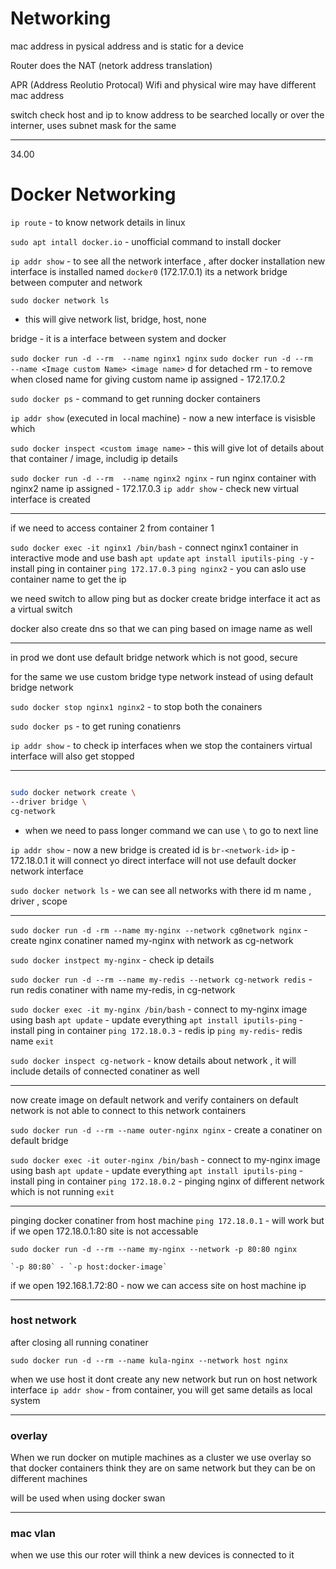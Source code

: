 # Networking

mac address in pysical address and is static for a device


Router does the NAT (netork address translation)
 
APR (Address Reolutio Protocal)
Wifi and physical wire may have different mac address

switch check host and ip to know address to be searched locally or over the interner, uses subnet mask for the same


----
34.00
# Docker Networking

`ip route` - to know network details in linux

`sudo apt intall docker.io` - unofficial command to install docker

`ip addr show` - to see all the network interface , after docker installation new interface is installed named `docker0` (172.17.0.1) 
its a network bridge between computer and network


`sudo docker network ls` 
- this will give network list, bridge, host, none

bridge - it is a interface between system and docker

`sudo docker run -d --rm  --name nginx1 nginx`
`sudo docker run -d --rm  --name <Image custom Name> <image name>`
    d for detached
    rm - to remove when closed 
    name for giving custom name
    ip assigned - 172.17.0.2

`sudo docker ps` - command to get running docker containers


`ip addr show` (executed in local machine) - now a new interface is visisble which 

`sudo docker inspect <custom image name>` - this will give lot of details about that container / image, includig ip details

`sudo docker run -d --rm  --name nginx2 nginx` - run nginx container with nginx2 name
ip assigned - 172.17.0.3
`ip addr show` - check new virtual interface is created

---

if we need to access container 2 from container 1

`sudo docker exec -it nginx1 /bin/bash` - connect nginx1 container in interactive mode and use bash
    `apt update`
    `apt install iputils-ping -y` - install ping in container
    `ping 172.17.0.3`
    `ping nginx2` - you can aslo use container name to get the ip

we need switch to allow ping but as docker create bridge interface it act as a virtual switch 

docker also create dns so that we can ping based on image name as well

---

in prod we dont use default bridge network which is not good, secure

for the same  we use custom bridge type network instead of using default bridge network

`sudo docker stop nginx1 nginx2` - to stop both the conainers

`sudo docker ps` - to get runing conatienrs

`ip addr show` - to check ip interfaces
when we stop the containers virtual interface will also get stopped

---


```bash

sudo docker network create \
--driver bridge \
cg-network
```
- when we need to pass longer command we can use `\` to go to next line

`ip addr show` - now a new bridge is created
id is `br-<network-id>`
ip - 172.18.0.1
it will connect yo direct interface will not use default docker network interface

`sudo docker network ls` - we can see all networks with there id m name , driver , scope

---

`sudo docker run -d -rm --name my-nginx --network cg0network nginx` -  create nginx conatiner named my-nginx with network as cg-network


`sudo docker instpect my-nginx` - check ip details 

`sudo docker run -d --rm --name my-redis --network cg-network redis` - run redis conatiner with name my-redis, in cg-network

`sudo docker exec -it my-nginx /bin/bash` - connect to my-nginx image using bash
    `apt update` - update everything
    `apt install iputils-ping` - install ping in container
    `ping 172.18.0.3` - redis ip
    `ping my-redis`- redis name
    `exit`


`sudo docker inspect cg-network` - know details about network , it will include details of connected conatiner as well

---

now create image on default network and verify containers on default network is not able to connect to this network containers

`sudo docker run -d --rm --name outer-nginx nginx` - create a conatiner on default bridge

`sudo docker exec -it outer-nginx /bin/bash` - connect to my-nginx image using bash
    `apt update` - update everything
    `apt install iputils-ping` - install ping in container
    `ping 172.18.0.2` - pinging nginx of different network which is not running
    `exit`

---

pinging docker conatiner from host machine
`ping 172.18.0.1` - will work 
but if we open 172.18.0.1:80 site is not accessable

`sudo docker run -d --rm --name my-nginx --network -p 80:80 nginx`

    `-p 80:80` - `-p host:docker-image`

if we open 192.168.1.72:80 - now we can access site on host machine ip 

---

### host network
after closing all running conatiner

`sudo docker run -d --rm --name kula-nginx --network host nginx`

when we use host it dont create any new network but run on host network interface
    `ip addr show` - from container, you will get same details as local system

---

### overlay

When we run docker on mutiple machines as a cluster we use overlay so that docker containers think they are on same network but they can be on different machines

will be used when using docker swan

---

### mac vlan
when we use this our roter will think a new devices is connected to it 
















